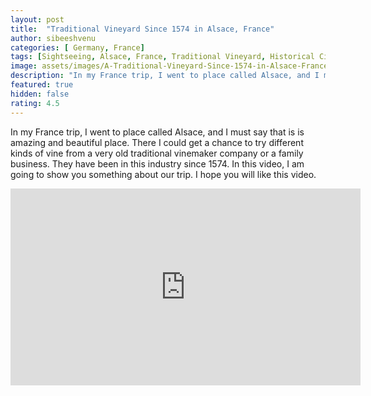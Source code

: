 ```yaml
---
layout: post
title:  "Traditional Vineyard Since 1574 in Alsace, France"
author: sibeeshvenu
categories: [ Germany, France]
tags: [Sightseeing, Alsace, France, Traditional Vineyard, Historical City in France, History France, Beautiful Nature, Malayalam, Sibeesh Passion, Njan Oru Malayali, ഞാൻ ഒരു മലയാളി, Germaniyile Nalukal, Germany, Malayali in Germany, Indians in Germany, Keralite in Germany, Malayalees in Germany, Malayali in France, sibeeshpassion.com, sibeeshvenu.com]
image: assets/images/A-Traditional-Vineyard-Since-1574-in-Alsace-France.webp
description: "In my France trip, I went to place called Alsace, and I must say that is is amazing and beautiful place. There I could get a chance to try different kinds of vine from a very old traditional vinemaker company or a family business. They have been in this industry since 1574. In this video, I am going to show you something about our trip. I hope you will like this video"
featured: true
hidden: false
rating: 4.5
---
```


In my France trip, I went to place called Alsace, and I must say that is is amazing and beautiful place. There I could get a chance to try different kinds of vine from a very old traditional vinemaker company or a family business. They have been in this industry since 1574. In this video, I am going to show you something about our trip. I hope you will like this video.


<iframe width="560" height="315" src="https://www.youtube.com/embed/3NL5PsT4Rk4" frameborder="0" allow="accelerometer; autoplay; encrypted-media; gyroscope; picture-in-picture" allowfullscreen></iframe>
